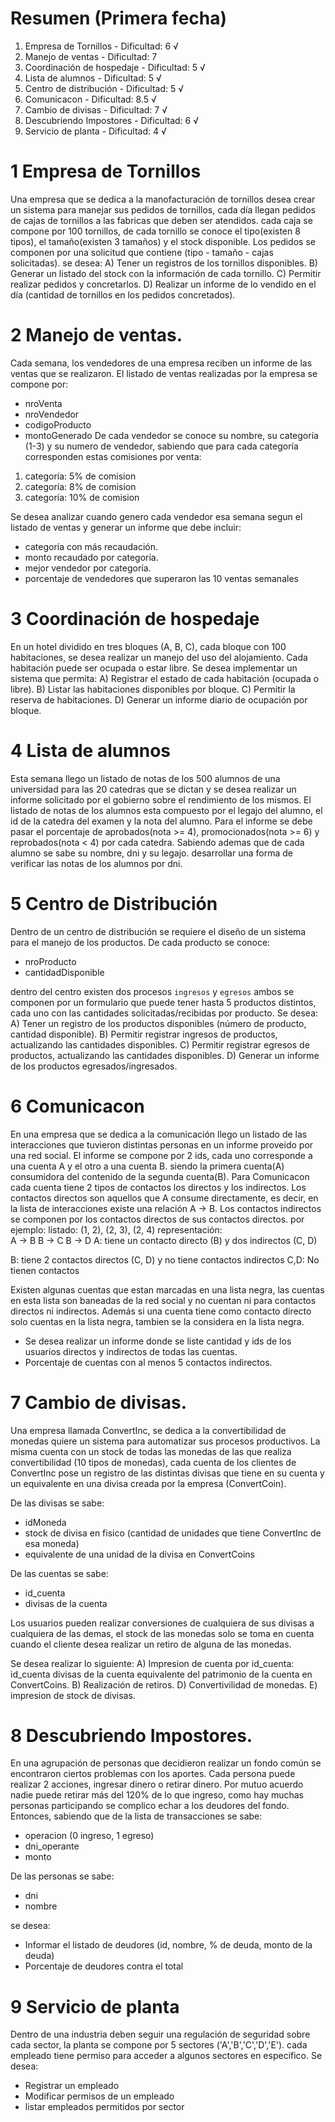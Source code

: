 # Resumen (Primera fecha)
1. Empresa de Tornillos - Dificultad: 6 √
2. Manejo de ventas - Dificultad: 7
3. Coordinación de hospedaje - Dificultad: 5 √
4. Lista de alumnos - Dificultad: 5 √
5. Centro de distribución - Dificultad: 5 √
6. Comunicacon - Dificultad: 8.5 √
7. Cambio de divisas - Dificultad: 7 √
8. Descubriendo Impostores - Dificultad: 6 √
9. Servicio de planta - Dificultad: 4 √


# 1 Empresa de Tornillos
Una empresa que se dedica a la manofacturación de tornillos desea crear un sistema
para manejar sus pedidos de tornillos, 
cada día llegan pedidos de cajas de tornillos a las fabricas que deben ser atendidos.
cada caja se compone por 100 tornillos,
de cada tornillo se conoce el tipo(existen 8 tipos), el tamaño(existen 3 tamaños) y el stock disponible.
Los pedidos se componen por una solicitud que contiene (tipo - tamaño - cajas solicitadas).
se desea:
A) Tener un registros de los tornillos disponibles.
B) Generar un listado del stock con la información de cada tornillo.
C) Permitir realizar pedidos y concretarlos.
D) Realizar un informe de lo vendido en el día (cantidad de tornillos en los pedidos concretados).



# 2 Manejo de ventas.
Cada semana, los vendedores de una empresa reciben un informe de las ventas que se realizaron.
El listado de ventas realizadas por la empresa se compone por:
- nroVenta
- nroVendedor
- codigoProducto
- montoGenerado
De cada vendedor se conoce su nombre, su categoría (1-3) y su numero de vendedor, sabiendo que 
para cada categoría corresponden estas comisiones por venta:
1. categoría: 5% de comision
2. categoría: 8% de comision
3. categoría: 10% de comision

Se desea analizar cuando genero cada vendedor esa semana segun el listado de ventas y generar un informe que debe incluir:
- categoría con más recaudación.
- monto recaudado por categoría.
- mejor vendedor por categoría.
- porcentaje de vendedores que superaron las 10 ventas semanales


# 3 Coordinación de hospedaje
En un hotel dividido en tres bloques (A, B, C), cada bloque con 100 habitaciones, se desea realizar un manejo del uso del alojamiento. Cada habitación puede ser ocupada o estar libre.
Se desea implementar un sistema que permita:
    A) Registrar el estado de cada habitación (ocupada o libre).
    B) Listar las habitaciones disponibles por bloque.
    C) Permitir la reserva de habitaciones.
    D) Generar un informe diario de ocupación por bloque.

# 4 Lista de alumnos
Esta semana llego un listado de notas de los 500 alumnos de una universidad para las
20 catedras que se dictan y se desea realizar
un informe solicitado por el gobierno sobre el rendimiento de los mismos.
El listado de notas de los alumnos esta compuesto por el legajo del alumno, el id de la catedra del examen y la nota del alumno.
Para el informe se debe pasar el porcentaje de aprobados(nota >= 4), promocionados(nota >= 6) y reprobados(nota < 4) por cada catedra.
Sabiendo ademas que de cada alumno se sabe su nombre, dni y su legajo.
desarrollar una forma de verificar las notas de los alumnos por dni.


# 5 Centro de Distribución
Dentro de un centro de distribución se requiere el diseño de un sistema para el manejo de los productos.
De cada producto se conoce:
- nroProducto
- cantidadDisponible

dentro del centro existen dos procesos `ingresos` y `egresos` ambos se componen por un
formulario que puede tener hasta 5 productos distintos, cada uno con las cantidades solicitadas/recibidas por producto.
Se desea:
A) Tener un registro de los productos disponibles (número de producto, cantidad disponible).
B) Permitir registrar ingresos de productos, actualizando las cantidades disponibles.
C) Permitir registrar egresos de productos, actualizando las cantidades disponibles.
D) Generar un informe de los productos egresados/ingresados.

# 6 Comunicacon
En una empresa que se dedica a la comunicación llego un listado de las interacciones que tuvieron
distintas personas en un informe proveido por una red social.
El informe se compone por 2 ids, cada uno corresponde a una cuenta A y el otro a una cuenta B. siendo la primera cuenta(A) consumidora del contenido de la segunda cuenta(B).
Para Comunicacon cada cuenta tiene 2 tipos de contactos los directos y los indirectos.
Los contactos directos son aquellos que A consume directamente, es decir, en la lista de interacciones existe una relación A -> B.
Los contactos indirectos se componen por los contactos directos de sus contactos directos.
por ejemplo:
listado:
    (1, 2), (2, 3), (2, 4)
representación:    
    A -> B
    B -> C
    B -> D
A:
    tiene un contacto directo (B) y dos indirectos (C, D)

B:
    tiene 2 contactos directos (C, D) y no tiene contactos indirectos
C,D:
    No tienen contactos

Existen algunas cuentas que estan marcadas en una lista negra, las cuentas en esta lista
son baneadas de la red social y no cuentan ni para contactos directos ni indirectos.
Además si una cuenta tiene como contacto directo solo cuentas en la lista negra, tambien se la considera en la lista negra.

- Se desea realizar un informe donde se liste cantidad y ids de los usuarios directos y indirectos de todas las cuentas.
- Porcentaje de cuentas con al menos 5 contactos indirectos.


# 7 Cambio de divisas.
Una empresa llamada ConvertInc, se dedica a la convertibilidad de monedas quiere un sistema para automatizar sus procesos productivos.
La misma cuenta con un stock de todas las monedas de las que realiza convertibilidad (10 tipos de monedas),
cada cuenta de los clientes de ConvertInc pose un registro de las distintas divisas que tiene en su cuenta
y un equivalente en una divisa creada por la empresa (ConvertCoin).

De las divisas se sabe:
- idMoneda
- stock de divisa en fisico (cantidad de unidades que tiene ConvertInc de esa moneda)
- equivalente de una unidad de la divisa en ConvertCoins

De las cuentas se sabe:
- id_cuenta
- divisas de la cuenta

Los usuarios pueden realizar conversiones de cualquiera de sus divisas a cualquiera de las demas,
el stock de las monedas solo se toma en cuenta cuando el cliente desea realizar un retiro de alguna de las monedas.

Se desea realizar lo siguiente:
    A) Impresion de cuenta por id_cuenta:
        id_cuenta
        divisas de la cuenta
        equivalente del patrimonio de la cuenta en ConvertCoins.
    B) Realización de retiros.
    D) Convertivilidad de monedas.
    E) impresion de stock de divisas.

# 8 Descubriendo Impostores.
En una agrupación de personas que decidieron realizar un fondo común se encontraron ciertos problemas con los aportes.
Cada persona puede realizar 2 acciones, ingresar dinero o retirar dinero.
Por mutuo acuerdo nadie puede retirar más del 120% de lo que ingreso, como hay muchas personas participando se complico echar a los deudores del fondo.
Entonces, sabiendo que de la lista de transacciones se sabe:
- operacion (0 ingreso, 1 egreso)
- dni_operante
- monto

De las personas se sabe:
- dni
- nombre

se desea:
- Informar el listado de deudores (id, nombre, % de deuda, monto de la deuda)
- Porcentaje de deudores contra el total

# 9 Servicio de planta
Dentro de una industria deben seguir una regulación de seguridad sobre cada sector, la planta se compone por
5 sectores ('A','B','C','D','E').
cada empleado tiene permiso para acceder a algunos sectores en especifico.
Se desea:
- Registrar un empleado
- Modificar permisos de un empleado
- listar empleados permitidos por sector